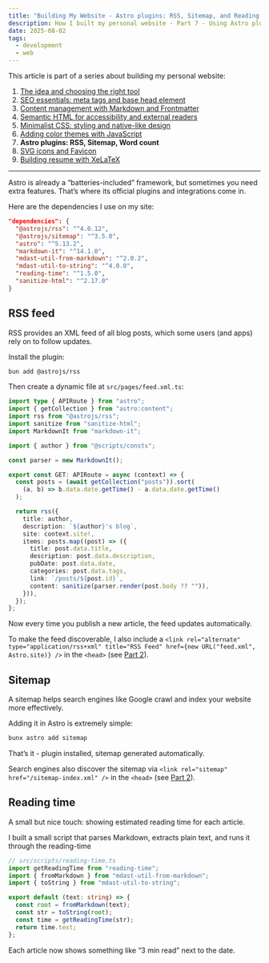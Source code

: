 ```yaml
---
title: "Building My Website - Astro plugins: RSS, Sitemap, and Reading Time (Part 7)"
description: How I built my personal website - Part 7 - Using Astro plugins and utilities to generate an RSS feed, a sitemap for SEO, and reading time estimates.
date: 2025-08-02
tags:
  - development
  - web
---
```


This article is part of a series about building my personal website:

1. [The idea and choosing the right tool](/posts/this-website/01-idea-and-choosing-tool)
2. [SEO essentials: meta tags and base head element](/posts/this-website/02-seo-meta-tags)
3. [Content management with Markdown and Frontmatter](/posts/this-website/03-markdown-and-frontmatter)
4. [Semantic HTML for accessibility and external readers](/posts/this-website/04-semantic-html)
5. [Minimalist CSS: styling and native-like design](/posts/this-website/05-minimal-css)
6. [Adding color themes with JavaScript](/posts/this-website/06-javascript)
7. __Astro plugins: RSS, Sitemap, Word count__
8. [SVG icons and Favicon](/posts/this-website/08-icons-favicon)
9. [Building resume with XeLaTeX](/posts/this-website/09-resume)

---

Astro is already a “batteries-included” framework,
but sometimes you need extra features.
That’s where its official plugins and integrations come in.

Here are the dependencies I use on my site:

```json
"dependencies": {
  "@astrojs/rss": "^4.0.12",
  "@astrojs/sitemap": "^3.5.0",
  "astro": "^5.13.2",
  "markdown-it": "^14.1.0",
  "mdast-util-from-markdown": "^2.0.2",
  "mdast-util-to-string": "^4.0.0",
  "reading-time": "^1.5.0",
  "sanitize-html": "^2.17.0"
}
```

## RSS feed

RSS provides an XML feed of all blog posts,
which some users (and apps) rely on to follow updates.

Install the plugin:

```bash
bun add @astrojs/rss
```

Then create a dynamic file at `src/pages/feed.xml.ts`:

```ts
import type { APIRoute } from "astro";
import { getCollection } from "astro:content";
import rss from "@astrojs/rss";
import sanitize from "sanitize-html";
import MarkdownIt from "markdown-it";

import { author } from "@scripts/consts";

const parser = new MarkdownIt();

export const GET: APIRoute = async (context) => {
  const posts = (await getCollection("posts")).sort(
    (a, b) => b.data.date.getTime() - a.data.date.getTime()
  );

  return rss({
    title: author,
    description: `${author}'s blog`,
    site: context.site!,
    items: posts.map((post) => ({
      title: post.data.title,
      description: post.data.description,
      pubDate: post.data.date,
      categories: post.data.tags,
      link: `/posts/${post.id}`,
      content: sanitize(parser.render(post.body ?? "")),
    })),
  });
};
```

Now every time you publish a new article, the feed updates automatically.

To make the feed discoverable, I also include a
`<link rel="alternate" type="application/rss+xml" title="RSS Feed" href={new URL("feed.xml", Astro.site)} />`
in the `<head>` (see [Part 2](/posts/this-website/02-seo-meta-tags)).

## Sitemap

A sitemap helps search engines like Google crawl
and index your website more effectively.

Adding it in Astro is extremely simple:

```bash
bunx astro add sitemap
```

That’s it - plugin installed, sitemap generated automatically.

Search engines also discover the sitemap via
`<link rel="sitemap" href="/sitemap-index.xml" />` in the `<head>`
(see [Part 2](/posts/this-website/02-seo-meta-tags)).

## Reading time

A small but nice touch: showing estimated reading time for each article.

I built a small script that parses Markdown,
extracts plain text, and runs it through the reading-time

```ts
// src/scripts/reading-time.ts
import getReadingTime from "reading-time";
import { fromMarkdown } from "mdast-util-from-markdown";
import { toString } from "mdast-util-to-string";

export default (text: string) => {
  const root = fromMarkdown(text);
  const str = toString(root);
  const time = getReadingTime(str);
  return time.text;
};
```

Each article now shows something like “3 min read” next to the date.
